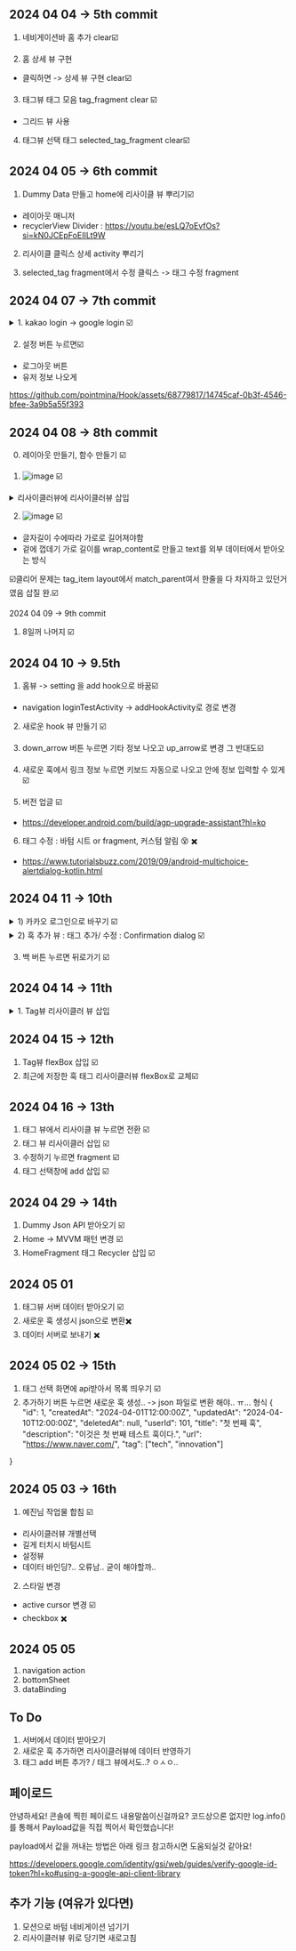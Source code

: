 2024 04 04 -> 5th commit
-

1. 네비게이션바 홈 추가 clear☑️
    
2. 홈 상세 뷰 구현
- 클릭하면 -> 상세 뷰 구현 clear☑️


3. 태그뷰 태그 모음 tag_fragment  clear ☑️
- 그리드 뷰 사용

4. 태그뷰 선택 태그 selected_tag_fragment clear☑️


2024 04 05 -> 6th commit
-

1. Dummy Data 만들고 home에 리사이클 뷰 뿌리기☑️
- 레이아웃 매니저
- recyclerView Divider : https://youtu.be/esLQ7oEvfOs?si=kN0JCEpFoEIILt9W

2. 리사이클 클릭스 상세 activity 뿌리기

3. selected_tag fragment에서 수정 클릭스 -> 태그 수정 fragment 


2024 04 07 -> 7th commit
-
<details><summary>1. kakao login -> google login ☑️</summary> 
    - https://visualandroidblog.blogspot.com/2023/04/google-sign-in-firebase-android-kotlin-tutorial.html <br> <br>
    - https://developers.google.com/android/guides/setup?hl=ko <br> <br>
    - https://www.youtube.com/watch?v=H_maapn4Q3Q <br> <br>
    - https://firebase.google.com/docs/auth/android/start?hl=ko&_gl=1*tfveyn*_up*MQ..*_ga*Nzk2MDYxODgwLjE3MTI0MjI2ODI.*_ga_CW55HF8NVT*MTcxMjQyMjY4Mi4xLjAuMTcxMjQyMjY4Mi4wLjAuMA.. <br> <br>
    - https://console.firebase.google.com/u/0/project/hook-882c5/settings/general/android:com.hanto.Hook?hl=ko <br> <br>

</details>




2. 설정 버튼 누르면☑️
- 로그아웃 버튼
- 유저 정보 나오게

https://github.com/pointmina/Hook/assets/68779817/14745caf-0b3f-4546-bfee-3a9b5a55f393

2024 04 08 -> 8th commit
-

0. 레이아웃 만들기, 함수 만들기 ☑️

2. ![image](https://github.com/pointmina/Hook/assets/68779817/8252ed3e-6185-425f-b675-a1a82247cad5)   ☑️
<details><summary>리사이클러뷰에 리사이클러뷰 삽입</summary> 

- https://velog.io/@simsubeen/Android-Kotlin-RecyclerView-%EA%B0%80%EB%A1%9C-%EC%A0%95%EB%A0%AC-GridLayoutManager <br> <br>
- https://notepad96.tistory.com/201 <br><br>
- https://jinsangjin.tistory.com/25 <br><br>
- https://developer.android.com/develop/ui/views/layout/recyclerview?hl=ko <br><br>
 </details>

2. ![image](https://github.com/pointmina/Hook/assets/68779817/6ea96baf-456a-4a62-ad78-0b48cf506f49) ☑️
- 글자길이 수에따라 가로로 길어져야함
- 겉에 껍데기 가로 길이를 wrap_content로 만들고 text를 외부 데이터에서 받아오는 방식

☑️클리어 문제는 tag_item layout에서 match_parent여서 한줄을 다 차지하고 있던거였음 삽질 완.☑️

2024 04 09 -> 9th commit

1. 8일꺼 나머지 ☑️

2024 04 10 -> 9.5th
-

1) 홈뷰 -> setting 을 add hook으로 바꿈☑️
- navigation loginTestActivity -> addHookActivity로 경로 변경

2) 새로운 hook 뷰 만들기 ☑️

3) down_arrow 버튼 누르면 기타 정보 나오고 up_arrow로 변경 그 반대도☑️

4) 새로운 훅에서 링크 정보 누르면 키보드 자동으로 나오고 안에 정보 입력할 수 있게☑️

5) 버전 업글 ☑️
- https://developer.android.com/build/agp-upgrade-assistant?hl=ko

6) 태그 수정 : 바텀 시트 or fragment, 커스텀 알림 😵 ✖️
- https://www.tutorialsbuzz.com/2019/09/android-multichoice-alertdialog-kotlin.html

2024 04 11 -> 10th
-

<details><summary>1) 카카오 로그인으로 바꾸기 ☑️ </summary> 
- https://velog.io/@mong7399/Android-StudioKotlin-%EC%B9%B4%EC%B9%B4%EC%98%A4-%EB%A1%9C%EA%B7%B8%EC%9D%B8-%EA%B5%AC%ED%98%84 <br>
- 해시키 오류 <br>
- 일단 구글 로긴으로 걸어놈 (앱 진행사항 확인을 위해) <br>
 </details>

<details><summary>2) 훅 추가 뷰 : 태그 추가/ 수정 : Confirmation dialog ☑️ </summary> 
- https://www.tutorialsbuzz.com/2019/09/android-multichoice-alertdialog-kotlin.html <br>
- https://m2.material.io/components/dialogs#confirmation-dialog <br>
- 선택한거 태그 뷰에 반영 <br>
</details>

3) 백 버튼 누르면 뒤로가기 ☑️

2024 04 14 -> 11th
-

<details><summary>1. Tag뷰 리사이클러 뷰 삽입</summary> ☑️
- https://developer.android.com/reference/com/google/android/material/chip/Chip 으로 바꿔야 할듯 <br>
- https://android-developers.googleblog.com/2017/02/build-flexible-layouts-with.html 아니면 이거 justify<br>
- https://stickode.tistory.com/403<br>
</details>

2024 04 15 -> 12th
-

1. Tag뷰 flexBox 삽입 ☑️
2. 최근에 저장한 훅 태그 리사이클러뷰 flexBox로 교체☑️

2024 04 16 -> 13th
-

1. 태그 뷰에서 리사이클 뷰 누르면 전환 ☑️
2. 태그 뷰 리사이클러 삽입 ☑️
3. 수정하기 누르면 fragment ☑️
4. 태그 선택창에 add 삽입 ☑️

2024 04 29 -> 14th
-
1. Dummy Json API 받아오기 ☑️
2. Home -> MVVM 패턴 변경 ☑️
3. HomeFragment 태그 Recycler 삽입 ☑️

2024 05 01
-
1. 태그뷰 서버 데이터 받아오기 ☑️
2. 새로운 훅 생성시 json으로 변환✖️
3. 데이터 서버로 보내기 ✖️

2024 05 02 -> 15th
-
1. 태그 선택 화면에 api받아서 목록 띄우기 ☑️
2. 추가하기 버튼 누르면 새로운 훅 생성.. -> json 파일로 변환 해야.. ㅠ...
형식
 {
    "id": 1,
    "createdAt": "2024-04-01T12:00:00Z",
    "updatedAt": "2024-04-10T12:00:00Z",
    "deletedAt": null,
    "userId": 101,
    "title": "첫 번째 훅",
    "description": "이것은 첫 번째 테스트 훅이다.",
    "url": "https://www.naver.com/",
    "tag": ["tech", "innovation"]

  }

2024 05 03 -> 16th
-
1. 예진님 작업물 합침 ☑️
- 리사이클러뷰 개별선택
- 길게 터치시 바텀시트
- 설정뷰
- 데이터 바인딩?.. 오류남.. 굳이 해야할까..

2. 스타일 변경
- active cursor 변경 ☑️
- checkbox ✖️

2024 05 05
-
1. navigation action
2. bottomSheet
3. dataBinding

To Do
-
1. 서버에서 데이터 받아오기
2. 새로운 훅 추가하면 리사이클러뷰에 데이터 반영하기
3. 태그 add 버튼 추가? / 태그 뷰에서도..? ㅇㅅㅇ..







페이로드
-
안녕하세요! 콘솔에 찍힌 페이로드 내용말씀이신걸까요? 코드상으론 없지만 log.info()를 통해서 Payload값을 직접 찍어서 확인했습니다!

payload에서 값을 꺼내는 방법은 아래 링크 참고하시면 도움되실것 같아요!

https://developers.google.com/identity/gsi/web/guides/verify-google-id-token?hl=ko#using-a-google-api-client-library 


추가 기능 (여유가 있다면)
-

1. 모션으로 바텀 네비게이션 넘기기
2. 리사이클러뷰 위로 당기면 새로고침
